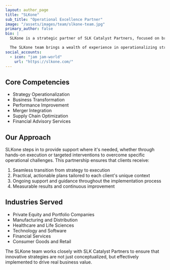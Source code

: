 ```yaml
---
layout: author_page
title: "SLKone"
sub_title: "Operational Excellence Partner"
image: "/assets/images/team/slkone-team.jpg"
primary_author: false
bio: |
  SLKone is a strategic partner of SLK Catalyst Partners, focused on bridging the gap between strategy and execution. With expertise in various industries, SLKone specializes in taking the strategic frameworks and innovative solutions developed by SLK Catalyst Partners and turning them into actionable, operational plans.

  The SLKone team brings a wealth of experience in operationalizing strategy and driving tangible results across various industries. Their approach ensures that clients not only receive top-tier strategic guidance but also have the resources and expertise to see these strategies through to successful implementation.
social_accounts:
  - icon: "jam jam-world"
    url: "https://slkone.com/"
---
```


## Core Competencies

- Strategy Operationalization
- Business Transformation
- Performance Improvement
- Merger Integration
- Supply Chain Optimization
- Financial Advisory Services

## Our Approach

SLKone steps in to provide support where it's needed, whether through hands-on execution or targeted interventions to overcome specific operational challenges. This partnership ensures that clients receive:

1. Seamless transition from strategy to execution
2. Practical, actionable plans tailored to each client's unique context
3. Ongoing support and guidance throughout the implementation process
4. Measurable results and continuous improvement

## Industries Served

- Private Equity and Portfolio Companies
- Manufacturing and Distribution
- Healthcare and Life Sciences
- Technology and Software
- Financial Services
- Consumer Goods and Retail

The SLKone team works closely with SLK Catalyst Partners to ensure that innovative strategies are not just conceptualized, but effectively implemented to drive real business value.
